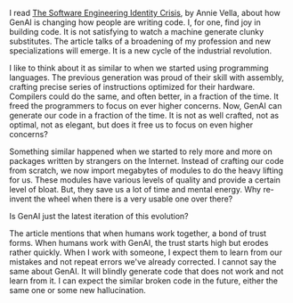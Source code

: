 I read
[The Software Engineering Identity Crisis](https://annievella.com/posts/the-software-engineering-identity-crisis/),
by Annie Vella, about how GenAI is changing how people are writing code.  I, for
one, find joy in building code.  It is not satisfying to watch a machine
generate clunky substitutes.  The article talks of a broadening of my profession
and new specializations will emerge.  It is a new cycle of the industrial
revolution.

I like to think about it as similar to when we started using programming
languages.  The previous generation was proud of their skill with assembly,
crafting precise series of instructions optimized for their hardware.  Compilers
could do the same, and often better, in a fraction of the time.  It freed the
programmers to focus on ever higher concerns.  Now, GenAI can generate our code
in a fraction of the time.  It is not as well crafted, not as optimal, not as
elegant, but does it free us to focus on even higher concerns?

Something similar happened when we started to rely more and more on packages
written by strangers on the Internet.  Instead of crafting our code from
scratch, we now import megabytes of modules to do the heavy lifting for us.
These modules have various levels of quality and provide a certain level of
bloat.  But, they save us a lot of time and mental energy.  Why re-invent the
wheel when there is a very usable one over there?

Is GenAI just the latest iteration of this evolution?

The article mentions that when humans work together, a bond of trust forms.
When humans work with GenAI, the trust starts high but erodes rather quickly.
When I work with someone, I expect them to learn from our mistakes and not
repeat errors we've already corrected.  I cannot say the same about GenAI.  It
will blindly generate code that does not work and not learn from it.  I can
expect the similar broken code in the future, either the same one or some new
hallucination.

